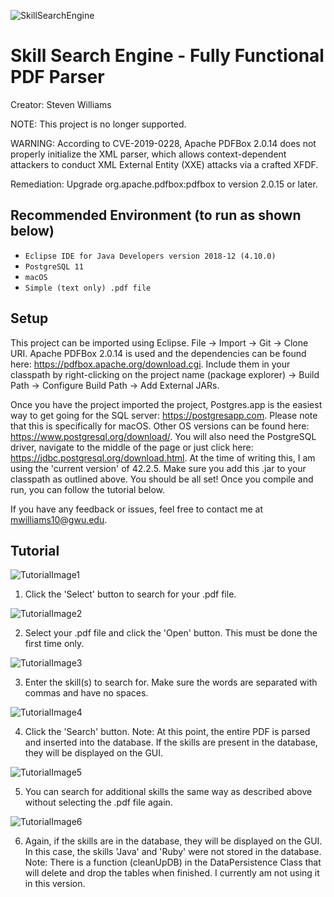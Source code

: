 ![SkillSearchEngine](https://github.com/bluesNbrews/SkillSearchEngine/blob/master/img/readmeTitleImg.png)

# Skill Search Engine - Fully Functional PDF Parser

Creator: Steven Williams

NOTE: This project is no longer supported. 

WARNING: According to CVE-2019-0228, Apache PDFBox 2.0.14 does not properly initialize the XML parser, which allows context-dependent attackers to conduct XML External Entity (XXE) attacks via a crafted XFDF.

Remediation: Upgrade org.apache.pdfbox:pdfbox to version 2.0.15 or later.

## Recommended Environment (to run as shown below)

* `Eclipse IDE for Java Developers version 2018-12 (4.10.0)`
* `PostgreSQL 11`
* `macOS`
* `Simple (text only) .pdf file`

## Setup

This project can be imported using Eclipse. File -> Import -> Git -> Clone URI.
Apache PDFBox 2.0.14 is used and the dependencies can be found here: https://pdfbox.apache.org/download.cgi. 
Include them in your classpath by right-clicking on the project name (package explorer) -> Build Path -> Configure Build Path -> Add External JARs. 

Once you have the project imported the project, Postgres.app is the easiest way to get going for the SQL server: https://postgresapp.com. Please note that this is specifically for macOS. Other OS versions can be found here: https://www.postgresql.org/download/. You will also need the PostgreSQL driver, navigate to the middle of the page or just click here: https://jdbc.postgresql.org/download.html. At the time of writing this, I am using the 'current version' of 42.2.5. Make sure you add this .jar to your classpath as outlined above. You should be all set! Once you compile and run, you can follow the tutorial below. 

If you have any feedback or issues, feel free to contact me at mwilliams10@gwu.edu.

## Tutorial

![TutorialImage1](https://github.com/bluesNbrews/SkillSearchEngine/blob/master/img/userGuide1.png)

1) Click the 'Select' button to search for your .pdf file.

![TutorialImage2](https://github.com/bluesNbrews/SkillSearchEngine/blob/master/img/userGuide2.png)

2) Select your .pdf file and click the 'Open' button. This must be done the first time only.

![TutorialImage3](https://github.com/bluesNbrews/SkillSearchEngine/blob/master/img/userGuide3.png)

3) Enter the skill(s) to search for. Make sure the words are separated with commas and have no spaces. 

![TutorialImage4](https://github.com/bluesNbrews/SkillSearchEngine/blob/master/img/userGuide4.png)

4) Click the 'Search' button. Note: At this point, the entire PDF is parsed and inserted into the database. If the skills are present in the database, they will be displayed on the GUI.

![TutorialImage5](https://github.com/bluesNbrews/SkillSearchEngine/blob/master/img/userGuide5.png)

5) You can search for additional skills the same way as described above without selecting the .pdf file again. 

![TutorialImage6](https://github.com/bluesNbrews/SkillSearchEngine/blob/master/img/userGuide6.png)

6) Again, if the skills are in the database, they will be displayed on the GUI. In this case, the skills 'Java' and 'Ruby' were not stored in the database. Note: There is a function (cleanUpDB) in the DataPersistence Class that will delete and drop the tables when finished. I currently am not using it in this version. 





